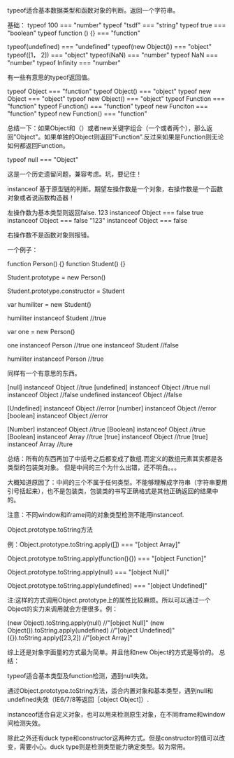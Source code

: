 typeof适合基本数据类型和函数对象的判断。返回一个字符串。

基础：
typeof 100 						=== "number"
typeof "tsdf"					=== "string"
typeof true						=== "boolean"
typeof function () {} === "function"

typeof(undefined)  		=== "undefined"
typeof(new Object()) 	=== "object"
typeof([1， 2]) 				=== "object"
typeof(NaN) 			  	=== "number"
typeof NaN						=== "number"
typeof Infinity				=== "number"



有一些有意思的typeof返回值。

typeof Object    			===	"function"
typeof Object()  			===	"object"
typeof new Object			===	"object"
typeof new Object() 	===	"object"
typeof Function				===	"function"
typeof Function() 		===	"function"
typeof new Funciton		===	"function"
typeof new Function() ===	"function"

总结一下：如果Object和（）或者new关键字组合（一个或者两个），那么返回"Object"。如果单独的Object则返回"Function".反过来如果是Function则无论如何都返回Function。

typeof null						=== "Object"

这是一个历史遗留问题，兼容考虑。坑，要记住！







instanceof 基于原型链的判断。期望左操作数是一个对象，右操作数是一个函数对象或者说函数构造器！

左操作数为基本类型则返回false.
123 	instanceof Object	=== false
true 	instanceof Object	=== false
"123" instanceof Object	=== false

右操作数不是函数对象则报错。

一个例子：

function Person() {}
function Student() {}

Student.prototype = new Person()
<!-- 这个是有必要的，因为Person通过new关键字生成为一个实例，那么这个实例的constructor属性指向他的构造器，在将这实例定义为另外一个构造器的原型对象时。我们需要手动的讲这个原型的构造器属性变为当前的构造器。本例中即：Student-->
Student.prototype.constructor = Student
<!-- 
创建一个实例对象，其内部会有一个指针，指向构造函数的原型对象。ECMA-262第五版叫这个指针为[[Prototype]]。虽没有标准的方法访问[[Prototype]].Firefox, safari ,chrome在每个这样的对象上支持一个属性"_proto_",通过它建立实例和构造函数的原型对象的联系。 
-->
<!-- 
本例当中，创建了humiliter实例之后，则humiliter[[Prototype]]指向Student.prototype原型对象。所以humiliter instanceof Student为true。判断humiliter instanceof Person则是原型链的的向后延展。因为humiliter[[Prototype]]不是Person.prototype。实例会往源头查询。当查询到humiliter[[Prototype]][[Prototype]]刚好为Person.prototype时。返回ture.当然如果不对，还会继续回朔，直到Object.prototype,不过这样一定找不到了。因为Object.prototype为null.是原型链的终点。
 -->
var humiliter = new Student()

humiliter instanceof Student  //true

var one = new Person()

one instanceof Person  //true
one instanceof Student  //false

humiliter instanceof Person  //true

同样有一个有意思的东西。

[null]  		instanceof 	Object	//true
[undefined] instanceof 	Object	//true
null 				instanceof	Object	//false
undefined	 	instanceof 	Object	//false

[Undefined] instanceof  Object  //error
[number]  	instanceof 	Object	//error
[boolean]   instanceof  Object  //error

[Number]  	instanceof 	Object	//true
[Boolean] 	instanceof	Object  //true
[Boolean] 	instanceof 	Array		//true
[true] 			instanceof  Object	//true
[true] 			instanceof 	Array		//ture

总结：所有的东西再加了中括号之后都变成了数组.而定义的数组元素其实都是各类型的包装类对象。
但是中间的三个为什么出错，还不明白。。。

大概知道原因了：中间的三个不属于任何类型。不能够理解成字符串（字符串要用引号括起来），也不是包装类，包装类的书写正确格式是其他正确返回的结果中的。

	

注意：不同window和iframe间的对象类型检测不能用instanceof.




Object.prototype.toString方法

例：Object.prototype.toString.apply([]) === "[object Array]"

Object.prototype.toString.apply(function(){}) === "[object Function]"

Object.prototype.toString.apply(null) === "[object Null]"

Object.prototype.toString.apply(undefined) === "[object Undefined]"


<!-- IE6/7/8下Object.prototype.toString.apply(null)返回"[object Object]" -->

注:这样的方式调用Object.prototype上的属性比较麻烦。所以可以通过一个Object的实力来调用就会方便很多。例：

(new Object).toString.apply(null)	//"[object Null]"
(new Object()).toString.apply(undefined)  //"[object Undefined]"
({}).toString.apply([23,2])  		//"[object Array]"

综上还是对象字面量的方式最为简单。并且他和new Object的方式是等价的。
总结：

typeof适合基本类型及function检测，遇到null失效。

通过Object.prototype.toString方法，适合内置对象和基本类型，遇到null和undefined失效（IE6/7/8等返回［object Object]）.

instanceof适合自定义对象，也可以用来检测原生对象，在不同iframe和window间检测失效。



除此之外还有duck type和constructor这两种方式。但是constructor的值可以改变，需要小心。duck type则是检测类型能力确定类型。较为常用。






